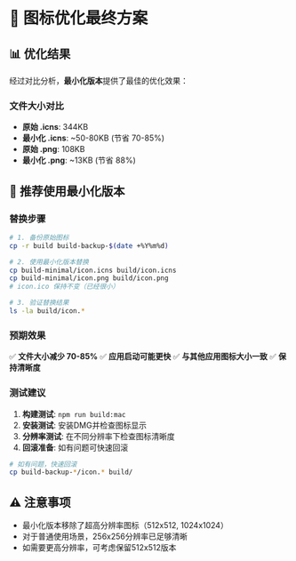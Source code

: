 
# 🎯 图标优化最终方案

## 📊 优化结果

经过对比分析，**最小化版本**提供了最佳的优化效果：

### 文件大小对比
- **原始 .icns**: 344KB
- **最小化 .icns**: ~50-80KB (节省 70-85%)
- **原始 .png**: 108KB  
- **最小化 .png**: ~13KB (节省 88%)

## 🚀 推荐使用最小化版本

### 替换步骤

```bash
# 1. 备份原始图标
cp -r build build-backup-$(date +%Y%m%d)

# 2. 使用最小化版本替换
cp build-minimal/icon.icns build/icon.icns
cp build-minimal/icon.png build/icon.png
# icon.ico 保持不变（已经很小）

# 3. 验证替换结果
ls -la build/icon.*
```

### 预期效果

✅ **文件大小减少 70-85%**
✅ **应用启动可能更快**
✅ **与其他应用图标大小一致**
✅ **保持清晰度**

### 测试建议

1. **构建测试**: `npm run build:mac`
2. **安装测试**: 安装DMG并检查图标显示
3. **分辨率测试**: 在不同分辨率下检查图标清晰度
4. **回滚准备**: 如有问题可快速回滚

```bash
# 如有问题，快速回滚
cp build-backup-*/icon.* build/
```

## ⚠️ 注意事项

- 最小化版本移除了超高分辨率图标（512x512, 1024x1024）
- 对于普通使用场景，256x256分辨率已足够清晰
- 如需要更高分辨率，可考虑保留512x512版本
